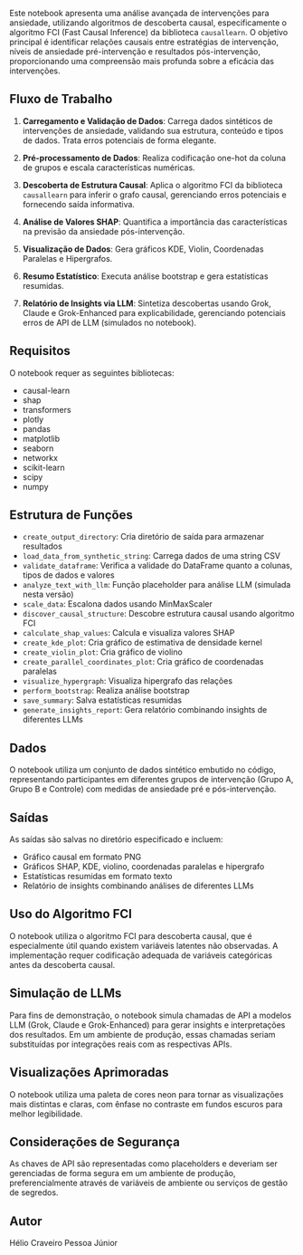 Este notebook apresenta uma análise avançada de intervenções para ansiedade, utilizando algoritmos de descoberta causal, especificamente o algoritmo FCI (Fast Causal Inference) da biblioteca `causallearn`. O objetivo principal é identificar relações causais entre estratégias de intervenção, níveis de ansiedade pré-intervenção e resultados pós-intervenção, proporcionando uma compreensão mais profunda sobre a eficácia das intervenções.

## Fluxo de Trabalho
1. **Carregamento e Validação de Dados**: Carrega dados sintéticos de intervenções de ansiedade, validando sua estrutura, conteúdo e tipos de dados. Trata erros potenciais de forma elegante.
   
2. **Pré-processamento de Dados**: Realiza codificação one-hot da coluna de grupos e escala características numéricas.
   
3. **Descoberta de Estrutura Causal**: Aplica o algoritmo FCI da biblioteca `causallearn` para inferir o grafo causal, gerenciando erros potenciais e fornecendo saída informativa.
   
4. **Análise de Valores SHAP**: Quantifica a importância das características na previsão da ansiedade pós-intervenção.
   
5. **Visualização de Dados**: Gera gráficos KDE, Violin, Coordenadas Paralelas e Hipergrafos.
   
6. **Resumo Estatístico**: Executa análise bootstrap e gera estatísticas resumidas.
   
7. **Relatório de Insights via LLM**: Sintetiza descobertas usando Grok, Claude e Grok-Enhanced para explicabilidade, gerenciando potenciais erros de API de LLM (simulados no notebook).

## Requisitos
O notebook requer as seguintes bibliotecas:
- causal-learn
- shap
- transformers
- plotly
- pandas
- matplotlib
- seaborn
- networkx
- scikit-learn
- scipy
- numpy

## Estrutura de Funções
- `create_output_directory`: Cria diretório de saída para armazenar resultados
- `load_data_from_synthetic_string`: Carrega dados de uma string CSV
- `validate_dataframe`: Verifica a validade do DataFrame quanto a colunas, tipos de dados e valores
- `analyze_text_with_llm`: Função placeholder para análise LLM (simulada nesta versão)
- `scale_data`: Escalona dados usando MinMaxScaler
- `discover_causal_structure`: Descobre estrutura causal usando algoritmo FCI
- `calculate_shap_values`: Calcula e visualiza valores SHAP
- `create_kde_plot`: Cria gráfico de estimativa de densidade kernel
- `create_violin_plot`: Cria gráfico de violino
- `create_parallel_coordinates_plot`: Cria gráfico de coordenadas paralelas
- `visualize_hypergraph`: Visualiza hipergrafo das relações
- `perform_bootstrap`: Realiza análise bootstrap
- `save_summary`: Salva estatísticas resumidas
- `generate_insights_report`: Gera relatório combinando insights de diferentes LLMs

## Dados
O notebook utiliza um conjunto de dados sintético embutido no código, representando participantes em diferentes grupos de intervenção (Grupo A, Grupo B e Controle) com medidas de ansiedade pré e pós-intervenção.

## Saídas
As saídas são salvas no diretório especificado e incluem:
- Gráfico causal em formato PNG
- Gráficos SHAP, KDE, violino, coordenadas paralelas e hipergrafo
- Estatísticas resumidas em formato texto
- Relatório de insights combinando análises de diferentes LLMs

## Uso do Algoritmo FCI
O notebook utiliza o algoritmo FCI para descoberta causal, que é especialmente útil quando existem variáveis latentes não observadas. A implementação requer codificação adequada de variáveis categóricas antes da descoberta causal.

## Simulação de LLMs
Para fins de demonstração, o notebook simula chamadas de API a modelos LLM (Grok, Claude e Grok-Enhanced) para gerar insights e interpretações dos resultados. Em um ambiente de produção, essas chamadas seriam substituídas por integrações reais com as respectivas APIs.

## Visualizações Aprimoradas
O notebook utiliza uma paleta de cores neon para tornar as visualizações mais distintas e claras, com ênfase no contraste em fundos escuros para melhor legibilidade.

## Considerações de Segurança
As chaves de API são representadas como placeholders e deveriam ser gerenciadas de forma segura em um ambiente de produção, preferencialmente através de variáveis de ambiente ou serviços de gestão de segredos.

## Autor
Hélio Craveiro Pessoa Júnior
